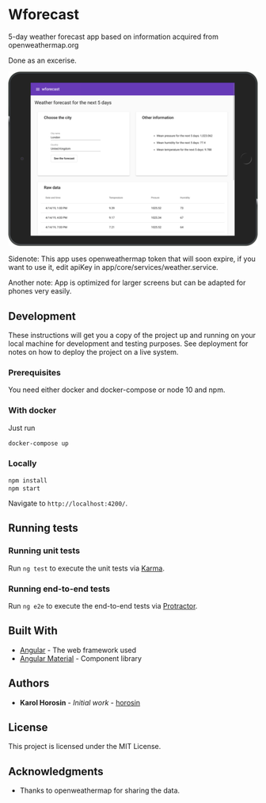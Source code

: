 # Wforecast

5-day weather forecast app based on information acquired from openweathermap.org

Done as an excerise.

![](docs/vis.png)

Sidenote: This app uses openweathermap token that will soon expire, if you want to use it, edit apiKey in app/core/services/weather.service.

Another note: App is optimized for larger screens but can be adapted for phones very easily.

## Development
These instructions will get you a copy of the project up and running on your local machine for development and testing purposes. See deployment for notes on how to deploy the project on a live system.

### Prerequisites
You need either docker and docker-compose or node 10 and npm.

### With docker
Just run
```
docker-compose up
```

### Locally
```
npm install
npm start
```

Navigate to `http://localhost:4200/`.

## Running tests

### Running unit tests

Run `ng test` to execute the unit tests via [Karma](https://karma-runner.github.io).

### Running end-to-end tests

Run `ng e2e` to execute the end-to-end tests via [Protractor](http://www.protractortest.org/).

## Built With

* [Angular](https://www.angular.io/) - The web framework used
* [Angular Material](https://material.angular.io/) - Component library

## Authors

* **Karol Horosin** - *Initial work* - [horosin](https://github.com/horosin)

## License

This project is licensed under the MIT License.

## Acknowledgments
- Thanks to openweathermap for sharing the data.

